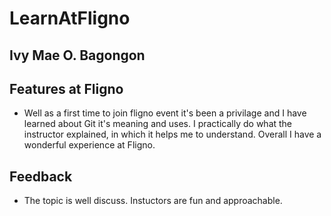 # LearnAtFligno

## Ivy Mae O. Bagongon

## Features at Fligno
- Well as a first time to join fligno event it's been a privilage and I have learned about Git it's meaning and uses. I practically do what the instructor explained, in which it helps me to understand. Overall I have a wonderful experience at Fligno.

## Feedback
- The topic is well discuss. Instuctors are fun and approachable.